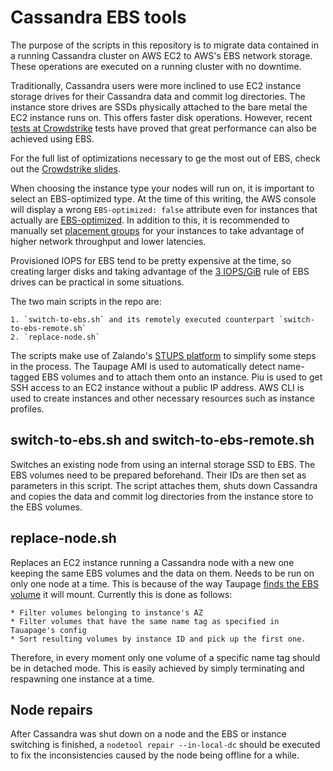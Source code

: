 # Cassandra EBS tools

The purpose of the scripts in this repository is to migrate data contained in a running Cassandra cluster
on AWS EC2 to AWS's EBS network storage. These operations are executed on a running cluster with no downtime.

Traditionally, Cassandra users were more inclined to use EC2 instance storage drives for their
Cassandra data and commit log directories. The instance store drives are SSDs physically
attached to the bare metal the EC2 instance runs on. This offers faster disk operations. However, 
recent [tests at Crowdstrike](https://www.youtube.com/watch?v=1R-mgOcOSd4) tests have proved that
great performance can also be achieved using EBS.

For the full list of optimizations necessary to ge the most out of EBS, check out the
[Crowdstrike slides](http://de.slideshare.net/jimplush/1-million-writes-per-second-on-60-nodes-with-cassandra-and-ebs).

When choosing the instance type your nodes will run on, it is important to select an EBS-optimized type.
At the time of this writing, the AWS console will display a wrong `EBS-optimized: false` attribute even
for instances that actually are [EBS-optimized](https://forums.aws.amazon.com/thread.jspa?messageID=620156). 
In addition to this, it is recommended to manually set 
[placement groups](http://docs.aws.amazon.com/AWSEC2/latest/UserGuide/placement-groups.html)
for your instances to take advantage of higher network throughput and lower latencies.

Provisioned IOPS for EBS tend to be pretty expensive at the time, so creating larger disks and taking
advantage of the [3 IOPS/GiB](http://docs.aws.amazon.com/AWSEC2/latest/UserGuide/EBSVolumeTypes.html)
rule of EBS drives can be practical in some situations.

The two main scripts in the repo are:

    1. `switch-to-ebs.sh` and its remotely executed counterpart `switch-to-ebs-remote.sh` 
    2. `replace-node.sh`

The scripts make use of Zalando's [STUPS platform](stups.io) to simplify some steps in the process.
The Taupage AMI is used to automatically detect name-tagged EBS volumes and to attach them onto an instance.
Piu is used to get SSH access to an EC2 instance without a public IP address.
AWS CLI is used to create instances and other necessary resources such as instance profiles.

## switch-to-ebs.sh and switch-to-ebs-remote.sh
Switches an existing node from using an internal storage SSD to EBS. The EBS volumes need to be prepared
beforehand. Their IDs are then set as parameters in this script. The script attaches them, shuts down
Cassandra and copies the data and commit log directories from the instance store to the EBS volumes.

## replace-node.sh

Replaces an EC2 instance running a Cassandra node with a new one keeping the same EBS volumes and the data on them.
Needs to be run on only one node at a time. This is because of the way Taupage
[finds the EBS volume](https://github.com/zalando-stups/taupage/blob/87e671c466ad1109215d811733f4be8b151d9e17/runtime/opt/taupage/init.d/10-prepare-disks.py#L32)
it will mount. 
Currently this is done as follows:

    * Filter volumes belonging to instance's AZ
    * Filter volumes that have the same name tag as specified in Tauapage's config
    * Sort resulting volumes by instance ID and pick up the first one.

Therefore, in every moment only one volume of a specific name tag should be in detached mode. This is
easily achieved by simply terminating and respawning one instance at a time.

## Node repairs

After Cassandra was shut down on a node and the EBS or instance switching is finished, a
`nodetool repair --in-local-dc` should be executed to fix the inconsistencies caused by
the node being offline for a while.

